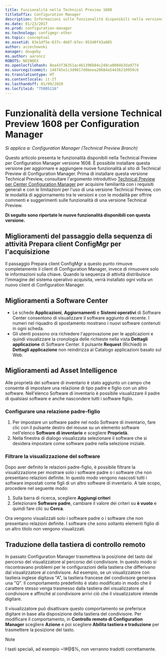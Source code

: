 ```yaml
---
title: Funzionalità nella Technical Preview 1608
titleSuffix: Configuration Manager
description: Informazioni sulle funzionalità disponibili nella versione Technical Preview 1608 per Configuration Manager.
ms.date: 01/23/2017
ms.prod: configuration-manager
ms.technology: configmgr-other
ms.topic: conceptual
ms.assetid: 63e1df5e-637c-4b07-b7ec-95340f43a805
author: aczechowski
manager: dougeby
ms.author: aaroncz
ROBOTS: NOINDEX
ms.openlocfilehash: 8ea43f36351ac461396b84c248ca8084b3da9774
ms.sourcegitcommit: 148745e1c3d9817d8beea20684a54436210959c6
ms.translationtype: HT
ms.contentlocale: it-IT
ms.lasthandoff: 01/09/2020
ms.locfileid: "75805116"
---
```

# <a name="capabilities-in-technical-preview-1608-for-configuration-manager"></a>Funzionalità della versione Technical Preview 1608 per Configuration Manager

*Si applica a: Configuration Manager (Technical Preview Branch)*

Questo articolo presenta le funzionalità disponibili nella Technical Preview per Configuration Manager versione 1608. È possibile installare questa versione per aggiornare e aggiungere nuove funzionalità al sito di Technical Preview di Configuration Manager.      Prima di installare questa versione Technical Preview, consultare l'argomento introduttivo [Technical Preview per Center Configuration Manager](../../core/get-started/technical-preview.md) per acquisire familiarità con i requisiti generali e con le limitazioni per l'uso di una versione Technical Preview, con le modalità di aggiornamento tra le versioni e con le modalità per offrire commenti e suggerimenti sulle funzionalità di una versione Technical Preview.    


**Di seguito sono riportate le nuove funzionalità disponibili con questa versione.**  




##  <a name="improvements-to-the-prepare-configmgr-client-for-capture-task-sequence-step"></a>Miglioramenti del passaggio della sequenza di attività Prepara client ConfigMgr per l'acquisizione  
Il passaggio Prepara client ConfigMgr a questo punto rimuove completamente il client di Configuration Manager, invece di rimuovere solo le informazioni sulla chiave. Quando la sequenza di attività distribuisce l'immagine del sistema operativo acquisita, verrà installato ogni volta un nuovo client di Configuration Manager.  


## <a name="improvements-to-software-center"></a>Miglioramenti a Software Center
* Le schede **Applicazioni**, **Aggiornamenti** e **Sistemi operativi** di Software Center consentono di visualizzare il software aggiunto di recente. I numeri nel riquadro di spostamento mostrano i nuovi software contenuti in ogni scheda.
* Gli utenti possono ora richiedere l'approvazione per le applicazioni e quindi visualizzare la cronologia delle richieste nella vista **Dettagli applicazione** di Software Center. Il pulsante **Request** (Richiedi) in **Dettagli applicazione** non reindirizza al Catalogo applicazioni basato sul Web.

## <a name="improvements-to-asset-intelligence"></a>Miglioramenti ad Asset Intelligence
Alle proprietà dei software di inventario è stato aggiunto un campo che consente di impostare una relazione di tipo padre e figlio con un altro software. Nell'elenco Software di inventario è possibile visualizzare il padre di qualsiasi software e anche nascondere tutti i software figlio.

### <a name="configure-a-parent-to-child-relationship"></a>Configurare una relazione padre-figlio
  1. Per impostare un software padre nel nodo Software di inventario, fare clic con il pulsante destro del mouse su un elemento software nell'elenco **Software di inventario** e scegliere **Proprietà**.
  2. Nella finestra di dialogo visualizzata selezionare il software che si desidera impostare come software padre nella selezione iniziale.

### <a name="filter-the-software-display"></a>Filtrare la visualizzazione del software
Dopo aver definito le relazioni padre-figlio, è possibile filtrare la visualizzazione per mostrare solo i software padre o i software che non presentano relazioni definite. In questo modo vengono nascosti tutti i software impostati come figli di un altro software di inventario. A tale scopo, procedere nel seguente modo:
   1. Sulla barra di ricerca, scegliere **Aggiungi criteri**
   2. Selezionare **Software padre**, cambiare il valore dei criteri su **è vuoto** e quindi fare clic su **Cerca**.

Ora vengono visualizzati solo i software padre o i software che non presentano relazioni definite. I software che sono soltanto elementi figlio di un altro titolo non vengono visualizzati.

## <a name="remote-control-keyboard-translation"></a>Traduzione della tastiera di controllo remoto
In passato Configuration Manager trasmetteva la posizione del tasto dal percorso del visualizzatore al percorso del condivisore. In questo modo si riscontravano problemi per le configurazioni della tastiera che differivano dal visualizzatore al condivisore. Ad esempio, se un visualizzatore con tastiera inglese digitava "A", la tastiera francese del condivisore generava una "Q". Il comportamento predefinito è stato modificato in modo che il carattere stesso venga trasmesso dalla tastiera del visualizzatore al condivisore e affinché al condivisore arrivi ciò che il visualizzatore intende digitare.

Il visualizzatore può disattivare questo comportamento se preferisce digitare in base alla disposizione della tastiera del condivisore. Per modificare il comportamento, in **Controllo remoto di Configuration Manager** scegliere **Azione** e poi scegliere **Abilita tastiera e traduzione** per trasmettere la posizione del tasto.

> [!NOTE]
>
> I tasti speciali, ad esempio ~!#@$%, non verranno tradotti correttamente.
